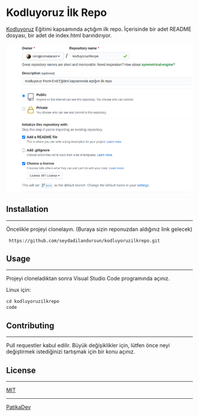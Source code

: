 # Kodluyoruz İlk Repo  
[Kodluyoruz](https://www.kodluyoruz.org/) Eğitimi kapsamında açtığım ilk repo. İçerisinde bir adet README dosyası, bir adet de index.html barındırıyor.

![githubss](github.png)

## Installation
---   
 Öncelikle projeyi clonelayın. (Buraya sizin reponuzdan aldığınız link gelecek)
 ```
  https://github.com/seydadilandursun/kodluyoruzilkrepo.git 
 ```

## Usage
---
Projeyi cloneladıktan sonra Visual Studio Code programında açınız.

Linux için:
```
cd kodluyoruzilkrepo
code 
```
## Contributing
---
Pull requestler kabul edilir. Büyük değişiklikler için, lütfen önce neyi değiştirmek istediğinizi tartışmak için bir konu açınız.
## License 
---
[MIT](https://choosealicense.com/licenses/mit/)

---

[PatikaDev](https://app.patika.dev/)
